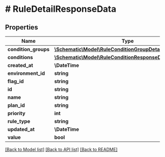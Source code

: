 # # RuleDetailResponseData

## Properties

Name | Type | Description | Notes
------------ | ------------- | ------------- | -------------
**condition_groups** | [**\Schematic\Model\RuleConditionGroupDetailResponseData[]**](RuleConditionGroupDetailResponseData.md) |  |
**conditions** | [**\Schematic\Model\RuleConditionResponseData[]**](RuleConditionResponseData.md) |  |
**created_at** | **\DateTime** |  |
**environment_id** | **string** |  |
**flag_id** | **string** |  | [optional]
**id** | **string** |  |
**name** | **string** |  |
**plan_id** | **string** |  | [optional]
**priority** | **int** |  |
**rule_type** | **string** |  |
**updated_at** | **\DateTime** |  |
**value** | **bool** |  |

[[Back to Model list]](../../README.md#models) [[Back to API list]](../../README.md#endpoints) [[Back to README]](../../README.md)
